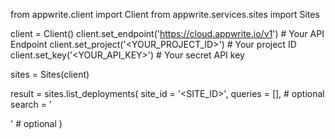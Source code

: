 from appwrite.client import Client
from appwrite.services.sites import Sites

client = Client()
client.set_endpoint('https://cloud.appwrite.io/v1') # Your API Endpoint
client.set_project('<YOUR_PROJECT_ID>') # Your project ID
client.set_key('<YOUR_API_KEY>') # Your secret API key

sites = Sites(client)

result = sites.list_deployments(
    site_id = '<SITE_ID>',
    queries = [], # optional
    search = '<SEARCH>' # optional
)
